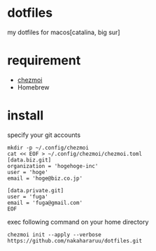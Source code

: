 # dotfiles
my dotfiles for macos[catalina, big sur]

# requirement
- [chezmoi](https://github.com/twpayne/chezmoi)
- Homebrew

# install
specify your git accounts
```
mkdir -p ~/.config/chezmoi
cat << EOF > ~/.config/chezmoi/chezmoi.toml
[data.biz.git]
organization = 'hogehoge-inc'
user = 'hoge'
email = 'hoge@biz.co.jp'

[data.private.git]
user = 'fuga'
email = 'fuga@gmail.com'
EOF
```

exec following command on your home directory
```
chezmoi init --apply --verbose https://github.com/nakahararuu/dotfiles.git
```
